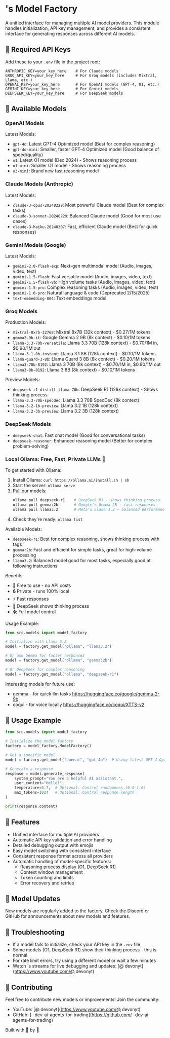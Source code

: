 #     's Model Factory

A unified interface for managing multiple AI model providers. This module handles initialization, API key management, and provides a consistent interface for generating responses across different AI models.

## 🔑 Required API Keys

Add these to your `.env` file in the project root:
```env
ANTHROPIC_KEY=your_key_here    # For Claude models
GROQ_API_KEY=your_key_here     # For Groq models (includes Mixtral, Llama, etc.)
OPENAI_KEY=your_key_here       # For OpenAI models (GPT-4, O1, etc.)
GEMINI_KEY=your_key_here       # For Gemini models
DEEPSEEK_KEY=your_key_here     # For DeepSeek models
```

## 🤖 Available Models

### OpenAI Models
Latest Models:
- `gpt-4o`: Latest GPT-4 Optimized model (Best for complex reasoning)
- `gpt-4o-mini`: Smaller, faster GPT-4 Optimized model (Good balance of speed/quality)
- `o1`: Latest O1 model (Dec 2024) - Shows reasoning process
- `o1-mini`: Smaller O1 model - Shows reasoning process
- `o3-mini`: Brand new fast reasoning model

### Claude Models (Anthropic)
Latest Models:
- `claude-3-opus-20240229`: Most powerful Claude model (Best for complex tasks)
- `claude-3-sonnet-20240229`: Balanced Claude model (Good for most use cases)
- `claude-3-haiku-20240307`: Fast, efficient Claude model (Best for quick responses)

### Gemini Models (Google)
Latest Models:
- `gemini-2.0-flash-exp`: Next-gen multimodal model (Audio, images, video, text)
- `gemini-1.5-flash`: Fast versatile model (Audio, images, video, text)
- `gemini-1.5-flash-8b`: High volume tasks (Audio, images, video, text)
- `gemini-1.5-pro`: Complex reasoning tasks (Audio, images, video, text)
- `gemini-1.0-pro`: Natural language & code (Deprecated 2/15/2025)
- `text-embedding-004`: Text embeddings model

### Groq Models
Production Models:
- `mixtral-8x7b-32768`: Mixtral 8x7B (32k context) - $0.27/1M tokens
- `gemma2-9b-it`: Google Gemma 2 9B (8k context) - $0.10/1M tokens
- `llama-3.3-70b-versatile`: Llama 3.3 70B (128k context) - $0.70/1M in, $0.90/1M out
- `llama-3.1-8b-instant`: Llama 3.1 8B (128k context) - $0.10/1M tokens
- `llama-guard-3-8b`: Llama Guard 3 8B (8k context) - $0.20/1M tokens
- `llama3-70b-8192`: Llama 3 70B (8k context) - $0.70/1M in, $0.90/1M out
- `llama3-8b-8192`: Llama 3 8B (8k context) - $0.10/1M tokens

Preview Models:
- `deepseek-r1-distill-llama-70b`: DeepSeek R1 (128k context) - Shows thinking process
- `llama-3.3-70b-specdec`: Llama 3.3 70B SpecDec (8k context)
- `llama-3.2-1b-preview`: Llama 3.2 1B (128k context)
- `llama-3.2-3b-preview`: Llama 3.2 3B (128k context)

### DeepSeek Models
- `deepseek-chat`: Fast chat model (Good for conversational tasks)
- `deepseek-reasoner`: Enhanced reasoning model (Better for complex problem-solving)

### Local Ollama: Free, Fast, Private LLMs 🚀

To get started with Ollama:
1. Install Ollama: `curl https://ollama.ai/install.sh | sh`
2. Start the server: `ollama serve`
3. Pull our models:
   ```bash
   ollama pull deepseek-r1    # DeepSeek R1 - shows thinking process
   ollama pull gemma:2b       # Google's Gemma 2B - fast responses
   ollama pull llama3.2       # Meta's Llama 3.2 - balanced performance
   ```
4. Check they're ready: `ollama list`

Available Models:
- `deepseek-r1`: Best for complex reasoning, shows thinking process with <think> tags
- `gemma:2b`: Fast and efficient for simple tasks, great for high-volume processing
- `llama3.2`: Balanced model good for most tasks, especially good at following instructions

Benefits:
- 🚀 Free to use - no API costs
- 🔒 Private - runs 100% local
- ⚡ Fast responses
- 🤔 DeepSeek shows thinking process
- 🛠️ Full model control

Usage Example:
```python
from src.models import model_factory

# Initialize with Llama 3.2
model = factory.get_model("ollama", "llama3.2")

# Or use Gemma for faster responses
model = factory.get_model("ollama", "gemma:2b")

# Or DeepSeek for complex reasoning
model = factory.get_model("ollama", "deepseek-r1")
```

Interesting models for future use:
- gemma - for quick llm tasks https://huggingface.co/google/gemma-2-9b
- coqui - for voice locally https://huggingface.co/coqui/XTTS-v2

## 🚀 Usage Example

```python
from src.models import model_factory

# Initialize the model factory
factory = model_factory.ModelFactory()

# Get a specific model
model = factory.get_model("openai", "gpt-4o")  # Using latest GPT-4 Optimized

# Generate a response
response = model.generate_response(
    system_prompt="You are a helpful AI assistant.",
    user_content="Hello!",
    temperature=0.7,  # Optional: Control randomness (0.0-1.0)
    max_tokens=1024   # Optional: Control response length
)

print(response.content)
```

## 🌟 Features
- Unified interface for multiple AI providers
- Automatic API key validation and error handling
- Detailed debugging output with emojis
- Easy model switching with consistent interface
- Consistent response format across all providers
- Automatic handling of model-specific features:
  - Reasoning process display (O1, DeepSeek R1)
  - Context window management
  - Token counting and limits
  - Error recovery and retries

## 🔄 Model Updates
New models are regularly added to the factory. Check the    Discord or GitHub for announcements about new models and features.

## 🐛 Troubleshooting
- If a model fails to initialize, check your API key in the `.env` file
- Some models (O1, DeepSeek R1) show their thinking process - this is normal
- For rate limit errors, try using a different model or wait a few minutes
- Watch   's streams for live debugging and updates: [@  devonyt](https://www.youtube.com/@  devonyt)

## 🤝 Contributing
Feel free to contribute new models or improvements! Join the    community:
- YouTube: [@  devonyt](https://www.youtube.com/@  devonyt)
- GitHub: [  -dev-ai-agents-for-trading](https://github.com/  -dev-ai-agents-for-trading)

Built with 💖 by    🌙
